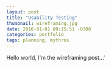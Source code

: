 ```yaml
---
layout: post
title: "Usability Testing"
thumbnail: wireframing.jpg
date: 2016-01-01 09:15:51 -0300
categories: portfolio
tags: planning, mythros
---
```

Hello world, I'm the wireframing post...'